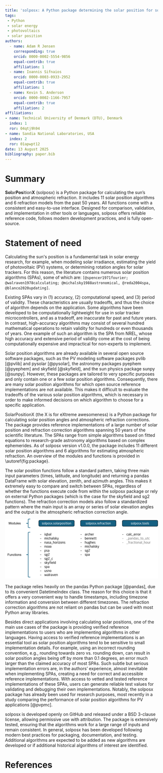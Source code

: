 ```yaml
---
title: 'solposx: A Python package determining the solar position for solar energy applications'
tags:
 - Python
 - solar energy
 - photovoltaics
 - solar position
authors:
  - name: Adam R Jensen
    corresponding: true
    orcid: 0000-0002-5554-9856
    equal-contrib: true
    affiliation: 1
  - name: Ioannis Sifnaios
    orcid: 0000-0003-0933-2952
    equal-contrib: true
    affiliation: 1
  - name: Kevin S. Anderson
    orcid: 0000-0002-1166-7957
    equal-contrib: true
    affiliation: 2
affiliations:
- name: Technical University of Denmark (DTU), Denmark
  index: 1
  ror: 04qtj9h94
- name: Sandia National Laboratories, USA
  index: 2
  ror: 01apwpt12
date: 13 August 2025
bibliography: paper.bib
---
```


# Summary
**Sol**ar**Pos**ition**X** (solposx) is a Python package for calculating the sun’s position and atmospheric refraction. It includes 11 solar position algorithms and 6 refraction models from the past 50 years. All functions come with a consistent and easy-to-use interface. Designed for comparison, validation, and implementation in other tools or languages, solposx offers reliable reference code, follows modern development practices, and is fully open-source.


# Statement of need

Calculating the sun's position is a fundamental task in solar energy research, for example, when modeling solar irradiance, estimating the yield of photovoltaic (PV) systems, or determining rotation angles for solar trackers. For this reason, the literature contains numerous solar position algorithms (SPAs), some of which are: `[@spencer1971fourier; @walraven1978calculating; @michalsky1988astronomical, @reda2004spa, @blanco2020updating]`.

Existing SPAs vary in (1) accuracy, (2) computational speed, and (3) period of validity. These characteristics are usually tradeoffs, and thus the choice of algorithm depends on the application. Some algorithms have been developed to be computationally lightweight for use in solar tracker microcontrollers, and as a tradeoff, are inaccurate for past and future years. In contrast, high-accuracy algorithms may consist of several hundred mathematical operations to retain validity for hundreds or even thousands of years. One example of such an algorithm is the SPA from NREL, whose high accuracy and extensive period of validity come at the cost of being computationally expensive and impractical for non-experts to implement.

Solar position algorithms are already available in several open source software packages, such as the PV modeling software packages pvlib [@pvlib] and pysolar [@pysolar], the astronomy packages pyephem [@pyephem] and skyfield [@skyfield], and the sun physics package sunpy [@sunpy]. However, these packages are tailored to very specific purposes and only contain one or a few solar position algorithms. Consequently, there are many solar position algorithms for which open source reference implementations are not available. This makes it difficult to evaluate the tradeoffs of the various solar position algorithms, which is necessary in order to make informed decisions on which algorithm to choose for a specific application.

SolarPositionX (the X is for eXtreme awesomeness) is a Python package for calculating solar position angles and atmospheric refraction corrections. The package provides reference implementations of a large number of solar position and refraction correction algorithms spanning 50 years of the scientific literature. The SPAs range from simple algorithms based on fitted equations to research-grade astronomy algorithms based on complex ephemerides. As of solposx version v1.0.0, the package includes 11 different solar position algorithms and 6 algorithms for estimating atmospheric refraction. An overview of the modules and functions is provided in \autoref{fig:package}.


The solar position functions follow a standard pattern, taking three main input parameters (times, latitude, and longitude) and returning a pandas DataFrame with solar elevation, zenith, and azimuth angles. This makes it extremely easy to compare and switch between SPAs, regardless of whether the functions execute code from within the solposx package or rely on external Python packages (which is the case for the skyfield and sg2 functions). The refraction correction models also follow a standardized pattern where the main input is an array or series of solar elevation angles and the output is the atmospheric refraction correction angle.

![Overview of modules and functions in the solposx package.\label{fig:package}](solposx_package_structure.png)

The package relies heavily on the pandas Python package [@pandas], due to its convenient DatetimeIndex class. The reason for this choice is that it offers a very convenient way to handle timestamps, including timezone information and conversion between different timezones. The refraction correction algorithms are not reliant on pandas but can be used with most Python array libraries.

Besides direct applications involving calculating solar positions, one of the main use cases of the package is providing verified reference implementations to users who are implementing algorithms in other languages. Having access to verified reference implementations is an essential tool as solar position algorithms tend to be sensitive to small implementation details. For example, using an incorrect rounding convention, e.g., rounding towards zero vs. rounding down, can result in solar position angles being off by more than 0.1 degrees, an error much larger than the claimed accuracy of most SPAs. Such subtle but serious implementation errors are, in the authors’ experience, almost inevitable when implementing SPAs, creating a need for correct and accessible reference implementations. With access to vetted and tested reference implementations of these SPAs, users can generate reliable test values for validating and debugging their own implementations. Notably, the solposx package has already been used for research purposes, most recently in a study comparing the performance of solar position algorithms for PV applications [@pvpmc].

solposx is developed openly on GitHub and released under a BSD 3-clause license, allowing permissive use with attribution. The package is extensively tested, ensuring that the algorithms work for a large range of inputs and remain consistent. In general, solposx has been developed following modern best practices for packaging, documentation, and testing. Additional algorithms are expected to be added as new algorithms are developed or if additional historical algorithms of interest are identified.


# References